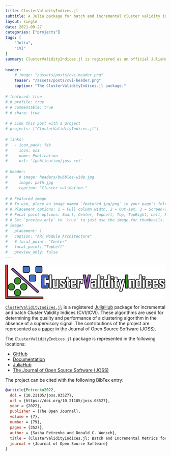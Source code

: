 ```yaml
---
title: ClusterValidityIndices.jl
subtitle: A Julia package for batch and incremental cluster validity indices.
layout: single
date: 2021-09-27
categories: ["projects"]
tags: [
    "Julia",
    "CVI"
]
summary: ClusterValidityIndices.jl is registered as an official JuliaHub.

header:
    # image: "/assets/posts/cvi-header.png"
    teaser: "/assets/posts/cvi-header.png"
    caption: "The ClusterValidityIndices.jl package."

# featured: true
# # profile: true
# # commentable: true
# # share: true

# # Link this post with a project
# projects: ["ClusterValidityIndices.jl"]

# links:
#   - icon_pack: fab
#     icon: osi
#     name: Publication
#     url: '/publication/joss-cvi'

# header:
#     # image: headers/bubbles-wide.jpg
#     image: path.jpg
#     caption: "Cluster validation."

# # Featured image
# # To use, place an image named `featured.jpg/png` in your page's folder.
# # Placement options: 1 = Full column width, 2 = Out-set, 3 = Screen-width
# # Focal point options: Smart, Center, TopLeft, Top, TopRight, Left, Right, BottomLeft, Bottom, BottomRight
# # Set `preview_only` to `true` to just use the image for thumbnails.
# image:
#   placement: 1
#   caption: "ART Module Architecture"
#   # focal_point: "Center"
#   focal_point: "TopLeft"
#   preview_only: false
---
```


![ClusterValidityIndices.jl](/assets/posts/cvi-header.png)

[`ClusterValidityIndices.jl`](https://github.com/AP6YC/ClusterValidityIndices.jl) is a registered [JuliaHub](https://juliahub.com/ui/Packages/ClusterValidityIndices/Z19r6) package for incremental and batch Cluster Validity Indices (CVI/ICVI).
These algorithms are used for determining the quality and performance of a clustering algorithm in the absence of a supervisory signal.
The contributions of the project are represented as a [paper](https://joss.theoj.org/papers/10.21105/joss.03527) in the Journal of Open Source Software (JOSS).

The `ClusterValidityIndices.jl` package is represented in the following locations:

- [GitHub](https://github.com/AP6YC/ClusterValidityIndices.jl)
- [Documentation](https://ap6yc.github.io/ClusterValidityIndices.jl/dev/)
- [JuliaHub](https://juliahub.com/ui/Packages/ClusterValidityIndices/Z19r6)
- [The Journal of Open Source Software (JOSS)](https://joss.theoj.org/papers/10.21105/joss.03527)

The project can be cited with the following BibTex entry:

```bibtex
@article{Petrenko2022,
  doi = {10.21105/joss.03527},
  url = {https://doi.org/10.21105/joss.03527},
  year = {2022},
  publisher = {The Open Journal},
  volume = {7},
  number = {79},
  pages = {3527},
  author = {Sasha Petrenko and Donald C. Wunsch},
  title = {ClusterValidityIndices.jl: Batch and Incremental Metrics for Unsupervised Learning},
  journal = {Journal of Open Source Software}
}
```
